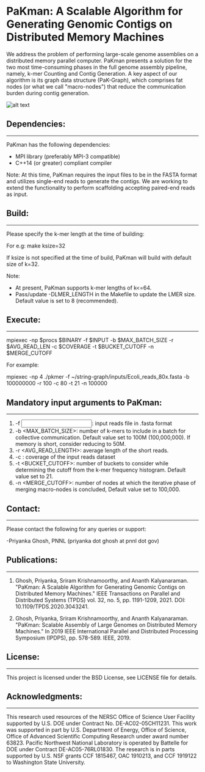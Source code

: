 # PaKman: A Scalable Algorithm for Generating Genomic Contigs on Distributed Memory Machines

We address the problem of performing large-scale genome assemblies on a distributed memory parallel computer.
PaKman presents a solution for the two most time-consuming phases in the full genome assembly pipeline, namely, k-mer Counting and
Contig Generation. A key aspect of our algorithm is its graph data structure (PaK-Graph), which comprises fat nodes (or what we call
"macro-nodes") that reduce the communication burden during contig generation.

![alt text](https://github.com/pnnl/pakman/tree/master/img/PaKman_schema.png?raw=true)

## Dependencies:
----------------
PaKman has the following dependencies:
* MPI library (preferably MPI-3 compatible)
* C++14 (or greater) compliant compiler


Note: 
At this time, PaKman requires the input files to be in the FASTA format and utilizes single-end reads to generate the contigs. 
We are working to extend the functionality to  perform scaffolding accepting paired-end reads as input. 


## Build: 
----------------
Please specify the k-mer length at the time of building:

For e.g: make ksize=32

If ksize is not specified at the time of build, PaKman will build with default size of k=32.

Note:
* At present, PaKman supports k-mer lengths of k<=64.
* Pass/update -DLMER_LENGTH in the Makefile to update the LMER size. Default value is set to 8 (recommended).


## Execute:
----------------
mpiexec -np $procs $BINARY -f $INPUT -b $MAX_BATCH_SIZE -r $AVG_READ_LEN -c $COVERAGE -t $BUCKET_CUTOFF -n $MERGE_CUTOFF

For example:

mpiexec -np 4 ./pkmer -f ~/string-graph/inputs/Ecoli_reads_80x.fasta -b 100000000 -r 100 -c 80 -t 21 -n 100000

## Mandatory input arguments to PaKman:
------------------------------
1. -f <INPUT>: input reads file in .fasta format
2. -b <MAX_BATCH_SIZE>: number of k-mers to include in a batch for collective communication. Default value set to 100M (100,000,000). If memory is short, consider reducing to 50M.
3. -r <AVG_READ_LENGTH>: average length of the short reads.
4. -c <COVERAGE>: coverage of the input reads dataset
5. -t <BUCKET_CUTOFF>: number of buckets to consider while determining the cutoff from the k-mer frequency histogram. Default value set to 21.
6. -n <MERGE_CUTOFF>: number of nodes at which the iterative phase of merging macro-nodes is concluded, Default value set to 100,000.

## Contact:
---------
Please contact the following for any queries or support:

-Priyanka Ghosh, PNNL (priyanka dot ghosh at pnnl dot gov)


## Publications:
---------------
1) Ghosh, Priyanka, Sriram Krishnamoorthy, and Ananth Kalyanaraman. "PaKman: A Scalable Algorithm for Generating Genomic Contigs on Distributed Memory Machines." IEEE Transactions on Parallel and Distributed Systems (TPDS) vol. 32, no. 5, pp. 1191-1209, 2021. DOI: 10.1109/TPDS.2020.3043241. 

2) Ghosh, Priyanka, Sriram Krishnamoorthy, and Ananth Kalyanaraman. "PaKman: Scalable Assembly of Large Genomes on Distributed Memory Machines." In 2019 IEEE International Parallel and Distributed Processing Symposium (IPDPS), pp. 578-589. IEEE, 2019.

## License:
-----------
This project is licensed under the BSD License, see LICENSE file for details.

## Acknowledgments:
------------------
This research used resources of the NERSC Office of Science User Facility supported by U.S. DOE under Contract No. DE-AC02-05CH11231. 
This work was supported in part by U.S. Department of Energy, Office of Science, Office of Advanced Scientific Computing Research 
under award number 63823. Pacific Northwest National Laboratory is operated by Battelle for DOE under Contract DE-AC05-76RL01830. 
The research is in parts supported by U.S. NSF grants CCF 1815467, OAC 1910213, and CCF 1919122 to Washington State University.

